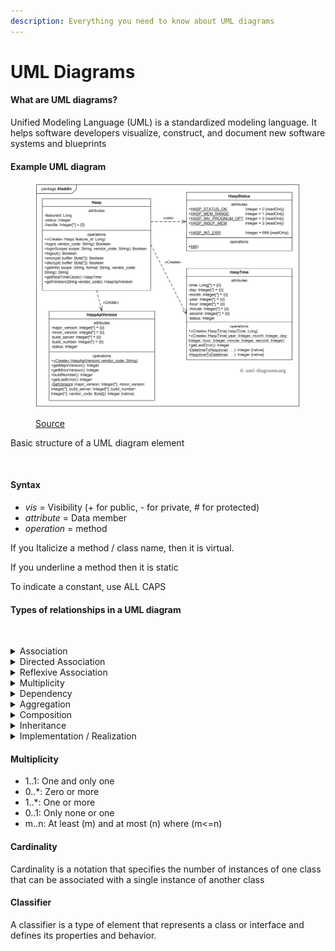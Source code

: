 ```yaml
---
description: Everything you need to know about UML diagrams
---
```


# UML Diagrams

#### What are UML diagrams?

Unified Modeling Language (UML) is a standardized modeling language. It helps software developers visualize, construct, and document new software systems and blueprints

#### Example UML diagram

<figure><img src=".gitbook/assets/image.png" alt=""><figcaption><p><a href="https://www.uml-diagrams.org/software-licensing-class-diagram-example.html?context=cls-examples">Source</a></p></figcaption></figure>

Basic structure of a UML diagram element

<figure><img src="https://i.imgur.com/jklTbSL.png" alt=""><figcaption></figcaption></figure>

#### Syntax

* _vis_ = Visibility (+ for public, - for private, # for protected)
* _attribute_ = Data member
* _operation_ = method

If you Italicize a method / class name, then it is virtual.

If you underline a method then it is static

To indicate a constant, use ALL CAPS

#### Types of relationships in a UML diagram

<figure><img src="https://i.imgur.com/JhPCY8c.png" alt=""><figcaption></figcaption></figure>

<details>

<summary>Association</summary>

If two classes in a model need to communicate with each other, there must be a link between them, and that can be represented by an association.

</details>

<details>

<summary>Directed Association</summary>

Association is a relationship between two classifiers that signifies that instances of the classifiers are able to communicate with each other. This means that an instance of one classifier can send messages to an instance of the other classifier and vice versa. An association is represented in a UML diagram by a solid line connecting the two classifiers. The line may have an arrowhead at one or both ends, indicating the direction of the communication. In addition, the association may be labeled with a name to indicate the role that each classifier plays in the relationship.

For example:\
Consider a simple UML diagram that shows the association between a `Customer` class and an `Order` class. The `Customer` class represents a customer of an online store, and the `Order` class represents an order that the customer has placed. The association between these two classes indicates that a customer can place one or more orders, and an order is associated with a single customer. This relationship might be represented in a UML diagram as follows:

```
      +------------+
      |  Customer  |
      +------------+
            |
            |  places
            |
           \ /
      +------------+
      |   Order    |
      +------------+
```

Here, the solid line connecting the `Customer` and `Order` classes represents the association between them. The arrowhead on the line indicates the direction of the communication, in this case from the `Customer` to the `Order`.

</details>

<details>

<summary>Reflexive Association</summary>

Reflexive association is a special type of association in which the two classifiers at the ends of the association are the same. This means that an instance of the classifier can send messages to itself, indicating that the classifier has some property or behavior that relates to itself.

In a UML diagram, a reflexive association is represented by a solid line with a cross at the end, connected to the classifier that it relates to. For example, consider a `Person` class that has a reflexive association with itself, indicating that a person can be a friend of another person. This relationship might be represented in a UML diagram as follows:

```
      +----------+
      |  Person  |X----------|
      +----------+           |
            |                |
            | Is a Friend of |
            |________________|

```

Here, the solid line with the cross at the end represents the reflexive association between the `Person` class and itself. The association may also be labeled with a name, such as "is friend of", to indicate the nature of the relationship.

Reflexive associations are useful for modeling relationships that involve some sort of self-reference, such as a person being a friend of another person. They can also be used to model recursive relationships, in which a class has a property or behavior that refers back to itself.

</details>

<details>

<summary>Multiplicity</summary>

Multiplicity is a property of an association that specifies the number of instances of one class that can be associated with a single instance of the other class. This is often used to indicate the cardinality of the relationship between the two classes, or the number of objects that can participate in the relationship.

In a UML diagram, multiplicity is typically represented by a range of numbers or a star symbol (_) next to the association line connecting the two classifiers. The range of numbers specifies the minimum and maximum number of instances that can be associated with a single instance of the other class. For example, a multiplicity of "1..\*_" indicates that there must be at least one instance associated with a single instance of the other class, and there can be any number of instances associated with it (including zero).

Here is an example of a UML diagram that shows the association between a `Person` class and a `Car` class, with multiplicity specified:

```
      +----------+
      |  Person  |
      +----------+
            | 1..*
            | owns
            |
      +------------+
      |    Car     |
      +------------+

```

In this example, the multiplicity of the association between the `Person` and `Car` classes is "1..\*". This means that a single person can own any number of cars (including zero), but a car must be owned by exactly one person.

Multiplicity is an important concept in UML, as it helps to specify the cardinality of relationships between classifiers and ensure that the relationships are well-defined and consistent. It also helps to avoid modeling errors, such as creating associations with invalid multiplicity ranges.

</details>

<details>

<summary>Dependency</summary>

A dependency is a relationship between two classifiers that signifies that a change in the state or definition of one classifier (the dependent classifier) may affect the other classifier (the independent classifier). This means that the independent classifier has some sort of reliance on the dependent classifier, and any changes to the dependent classifier may require corresponding changes to the independent classifier.

In a UML diagram, a dependency is typically represented by a dashed line connecting the two classifiers. The line may have an arrowhead at one end, indicating the direction of the dependency. For example, consider a simple UML diagram that shows the dependency between a `Customer` class and a `ShippingAddress` class. The `Customer` class represents a customer of an online store, and the `ShippingAddress` class represents the shipping address of the customer. The dependency between these two classes indicates that the `ShippingAddress` of a `Customer` can change, and any changes to the `ShippingAddress` may require corresponding changes to the `Customer`. This relationship might be represented in a UML diagram as follows:

```
      +------------+
      |  Customer  |
      +------------+
            |
            |  depends on
            |
           \ /
      +----------------+
      | ShippingAddress |
      +----------------+
```

Here, the dashed line connecting the `Customer` and `ShippingAddress` classes represents the dependency between them. The arrowhead on the line indicates the direction of the dependency, in this case from the `Customer` to the `ShippingAddress`. The dependency may also be labeled with a name, such as "depends on", to indicate the nature of the relationship.

Dependencies are useful for modeling relationships that involve some sort of reliance or dependency between classifiers. They can help to capture the dynamic behavior of the system and ensure that changes to one classifier do not break the functionality of other classifiers.

</details>

<details>

<summary>Aggregation</summary>

**A**ggregation is a special type of association that represents a whole-part relationship between two classifiers. This means that an instance of the whole class (the aggregate) contains one or more instances of the part class (the component), and the lifecycle of the part class is independent of the lifecycle of the whole class.

In a UML diagram, aggregation is represented by a hollow diamond shape attached to the aggregate class, with a solid line connecting the diamond to the component class. The diamond indicates that the aggregate class contains the component class, and the solid line indicates the association between the two classes. For example, consider a simple UML diagram that shows the aggregation between a `Department` class and an `Employee` class. The `Department` class represents a department in a company, and the `Employee` class represents an employee of the company. The aggregation between these two classes indicates that a department contains one or more employees, and the employees belong to a single department. This relationship might be represented in a UML diagram as follows:

```
       +------------+
       |  Employee  |
       +------------+
                 |
                 |  belongs to
                 |
                 /\
                 \/
       +------------+
       | Department |
       +------------+
```

Here, the hollow diamond attached to the `Department` class represents the aggregation between the `Department` and `Employee` classes. The solid line connecting the diamond to the `Employee` class indicates the association between the classes. The aggregation may also be labeled with a name, such as "belongs to", to indicate the nature of the relationship.

Aggregation is a useful concept in UML for modeling relationships in which one class contains one or more instances of another class. It is often used to model complex structures or compositions of objects, where the whole-part relationship is important to the functionality of the system.

</details>

<details>

<summary>Composition</summary>

**C**omposition is a special type of aggregation that represents a strong whole-part relationship between two classifiers. This means that an instance of the whole class (the composite) contains one or more instances of the part class (the component), and the lifecycle of the component is tightly coupled to the lifecycle of the composite. In other words, when the composite is destroyed, all of its components are also destroyed.

In a UML diagram, composition is represented by a filled diamond shape attached to the composite class, with a solid line connecting the diamond to the component class. The filled diamond indicates that the composite class contains the component class, and the solid line indicates the association between the two classes. For example, consider a simple UML diagram that shows the composition between a `Computer` class and a `Keyboard` class. The `Computer` class represents a computer, and the `Keyboard` class represents the keyboard of the computer. The composition between these two classes indicates that a computer contains a keyboard, and the keyboard cannot exist independently of the computer. This relationship might be represented in a UML diagram as follows:

```
       +------------+
       |  Keyboard  |
       +------------+
                 |
                 |  is part of
                 |
                 /x\
                 \x/
       +------------+
       |  Computer  |
       +------------+
```

Here, the filled diamond attached to the `Computer` class represents the composition between the `Computer` and `Keyboard` classes. The solid line connecting the diamond to the `Keyboard` class indicates the association between the classes. The composition may also be labeled with a name, such as "is part of", to indicate the nature of the relationship.

Composition is a useful concept in UML for modeling relationships in which one class contains one or more instances of another class, and the component class has a dependent lifecycle on the composite class. It is often used to model relationships in which the parts are essential to the functionality of the whole, and cannot exist independently.

</details>

<details>

<summary>Inheritance</summary>

Inheritance is a relationship between two classifiers that signifies that one classifier (the subclass or derived class) is a specialized version of the other classifier (the superclass or base class). This means that the subclass inherits the attributes, operations, and relationships of the superclass, and can add its own unique attributes and operations.

In a UML diagram, inheritance is represented by a solid line with a closed, filled triangle attached to the superclass, connected to the subclass. The triangle indicates that the subclass inherits from the superclass, and the solid line indicates the relationship between the two classes. For example, consider a simple UML diagram that shows the inheritance between a `Vehicle` class and a `Car` class. The `Vehicle` class represents a general category of vehicles, and the `Car` class represents a specific type of vehicle. The inheritance between these two classes indicates that a `Car` is a type of `Vehicle`, and it inherits the attributes and operations of the `Vehicle` class. This relationship might be represented in a UML diagram as follows:

```
       +------------+
       |   Vehicle  |
       +------------+
                /x\
                 |
                 |  is a
                 |
       +------------+
       |     Car    |
       +------------+
```

Here, the solid line with the triangle attached to the `Vehicle` class represents the inheritance between the `Vehicle` and `Car` classes. The solid line connecting the triangle to the `Car` class indicates the relationship between the classes. The inheritance may also be labeled with a name, such as "is a", to indicate the nature of the relationship.

Inheritance is a fundamental concept in object-oriented programming, and is useful for modeling relationships in which one class is a specialized version of another class. It allows for code reuse and simplifies the design of complex systems by allowing classes to be organized into a hierarchy of related classes.

</details>

<details>

<summary>Implementation / Realization</summary>

Realization is a relationship between two elements that signifies that one element (called the client) implements or realizes the behavior specified by another element (called the supplier).

Realization is typically depicted in a UML diagram using a solid line with a hollow arrowhead pointing from the client element to the supplier element, and is often accompanied by the "<\<realize>>" stereotype.

For example, in a class diagram, a class may realize the behavior specified in an interface by implementing all of the methods defined in the interface. In this case, the class is the client and the interface is the supplier, and the realization relationship is used to indicate that the class implements the behavior specified in the interface.

Here is an example of a realization relationship in a UML class diagram:

```
<<interface>> PaymentProcessor
  + processPayment(amount: double) : void

<<class>> CreditCardProcessor
  + processPayment(amount: double) : void
  + validateCard(cardNumber: string) : boolean

CreditCardProcessor --|x> PaymentProcessor
```

In this example, the CreditCardProcessor class realizes the behavior specified in the PaymentProcessor interface by implementing the `processPayment` method. The realization relationship is depicted using a solid line with a hollow arrowhead pointing from the CreditCardProcessor class to the PaymentProcessor interface.

</details>

#### Multiplicity

* 1..1: One and only one
* 0..\*: Zero or more
* 1..\*: One or more
* 0..1: Only none or one
* m..n: At least (m) and at most (n) where (m<=n)

#### Cardinality

Cardinality is a notation that specifies the number of instances of one class that can be associated with a single instance of another class

#### Classifier

A classifier is a type of element that represents a class or interface and defines its properties and behavior.
